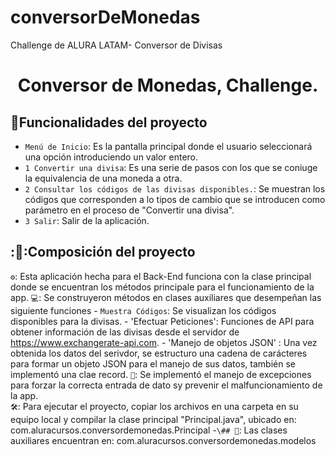 # conversorDeMonedas
Challenge de ALURA LATAM- Conversor de Divisas
<h1 align="center"> Conversor de Monedas, Challenge. </h1>



## :hammer:Funcionalidades del proyecto
- `Menú de Inicio`: Es la pantalla principal donde el usuario seleccionará una opción introduciendo un valor entero.
- `1 Convertir una divisa`: Es una serie de pasos con los que se coniuge la equivalencia de una moneda a otra.
- `2 Consultar los códigos de las divisas disponibles.`: Se muestran los códigos que corresponden a lo tipos de cambio que se introducen como parámetro en el proceso de "Convertir una divisa".
- `3 Salir`: Salir de la aplicación.

## :📁:Composición del proyecto

`⚙️`:​ Esta aplicación hecha para el Back-End funciona con la clase principal donde se encuentran los métodos principale para el funcionamiento de la app.
`💻​`: Se construyeron métodos en clases auxiliares que desempeñan las siguiente funciones
      - `Muestra Códigos`: Se visualizan los códigos disponibles para la divisas.
      - 'Efectuar Peticiones': Funciones de API para obtener información de las divisas desde el servidor de https://www.exchangerate-api.com.
      - 'Manejo de objetos JSON' : Una vez obtenida los datos del serivdor, se estructuro una cadena de carácteres para formar un objeto JSON para el manejo de sus datos, también se implementó una clae record.
`🚨`: Se implementó el manejo de excepciones para forzar la correcta entrada de dato sy prevenir el malfuncionamiento de la app.    
`🛠️`: Para ejecutar el proyecto, copiar los archivos en una carpeta en su equipo local y compilar la clase principal "Principal.java", ubicado en: com.aluracursos.conversordemonedas.Principal
-`\## 💾`: Las clases auxiliares encuentran en: com.aluracursos.conversordemonedas.modelos

